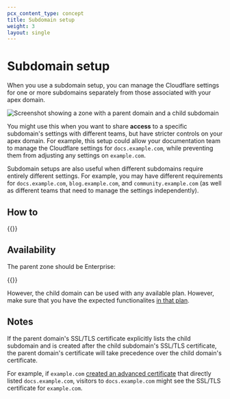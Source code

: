 ```yaml
---
pcx_content_type: concept
title: Subdomain setup
weight: 3
layout: single
---
```


# Subdomain setup

When you use a subdomain setup, you can manage the Cloudflare settings for one or more subdomains separately from those associated with your apex domain.

![Screenshot showing a zone with a parent domain and a child subdomain](/images/dns/subdomain-zone.png)

You might use this when you want to share **access** to a specific subdomain's settings with different teams, but have stricter controls on your apex domain. For example, this setup could allow your documentation team to manage the Cloudflare settings for `docs.example.com`, while preventing them from adjusting any settings on `example.com`.

Subdomain setups are also useful when different subdomains require entirely different settings. For example, you may have different requirements for `docs.example.com`, `blog.example.com`, and `community.example.com` (as well as different teams that need to manage the settings independently).

## How to

{{<directory-listing>}}

## Availability

The parent zone should be Enterprise:

{{<feature-table id="dns.subdomain_setup">}}

However, the child domain can be used with any available plan. However, make sure that you have the expected functionalites [in that plan](https://www.cloudflare.com/en-gb/plans/).


## Notes

If the parent domain's SSL/TLS certificate explicitly lists the child subdomain and is created after the child subdomain's SSL/TLS certificate, the parent domain's certificate will take precedence over the child domain's certificate.

For example, if `example.com` [created an advanced certificate](/ssl/edge-certificates/advanced-certificate-manager/manage-certificates/) that directly listed `docs.example.com`, visitors to `docs.example.com` might see the SSL/TLS certificate for `example.com`.
